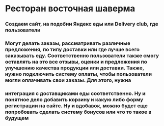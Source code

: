 # Ресторан восточная шаверма

### Создаем сайт, на подобии Яндекс еды или  Delivery club, где пользователи


### Могут делать заказы, рассматривать различные предложения, по типу доставки или где лучше всего заказывать еду. Соответственно пользователи также смогу оставлять на это все отзывы, оценки и предложения по улучшению качества продукции или доставки. Также, нужно подключить систему оплаты, чтобы пользователи могли оплачивать свои заказы. Для этого, нужна 



### интеграция с доставщиками еды соответственно. Ну и понятное дело добавить корзину и какую либо форму регистрации на сайте. Ну и вдобавок, можно будет еще попробовать сделать систему бонусов или что то такое в будущем












